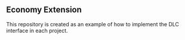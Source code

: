 ## Economy Extension

This repository is created as an example of how to implement the DLC interface in each project.
